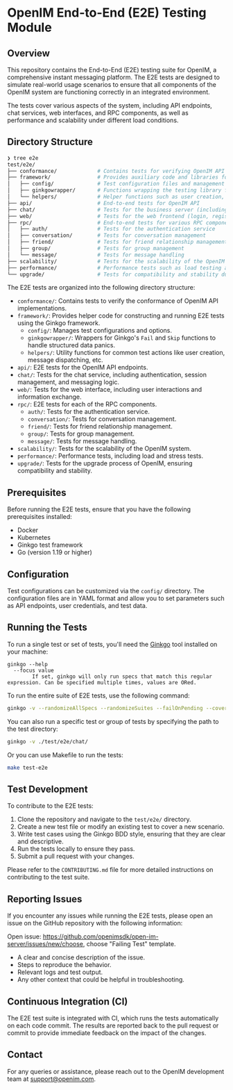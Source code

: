 # OpenIM End-to-End (E2E) Testing Module

## Overview

This repository contains the End-to-End (E2E) testing suite for OpenIM, a comprehensive instant messaging platform. The E2E tests are designed to simulate real-world usage scenarios to ensure that all components of the OpenIM system are functioning correctly in an integrated environment.

The tests cover various aspects of the system, including API endpoints, chat services, web interfaces, and RPC components, as well as performance and scalability under different load conditions.

## Directory Structure

```bash
❯ tree e2e
test/e2e/
├── conformance/             # Contains tests for verifying OpenIM API conformance
├── framework/               # Provides auxiliary code and libraries for building and running E2E tests
│   ├── config/              # Test configuration files and management
│   ├── ginkgowrapper/       # Functions wrapping the testing library for handling test failures and skips
│   └── helpers/             # Helper functions such as user creation, message sending, etc.
├── api/                     # End-to-end tests for OpenIM API
├── chat/                    # Tests for the business server (including login, registration, and other logic)
├── web/                     # Tests for the web frontend (login, registration, message sending and receiving)
├── rpc/                     # End-to-end tests for various RPC components
│   ├── auth/                # Tests for the authentication service
│   ├── conversation/        # Tests for conversation management
│   ├── friend/              # Tests for friend relationship management
│   ├── group/               # Tests for group management
│   └── message/             # Tests for message handling
├── scalability/             # Tests for the scalability of the OpenIM system
├── performance/             # Performance tests such as load testing and stress testing
└── upgrade/                 # Tests for compatibility and stability during OpenIM upgrades
```

The E2E tests are organized into the following directory structure:

- `conformance/`: Contains tests to verify the conformance of OpenIM API implementations.
- `framework/`: Provides helper code for constructing and running E2E tests using the Ginkgo framework.
  - `config/`: Manages test configurations and options.
  - `ginkgowrapper/`: Wrappers for Ginkgo's `Fail` and `Skip` functions to handle structured data panics.
  - `helpers/`: Utility functions for common test actions like user creation, message dispatching, etc.
- `api/`: E2E tests for the OpenIM API endpoints.
- `chat/`: Tests for the chat service, including authentication, session management, and messaging logic.
- `web/`: Tests for the web interface, including user interactions and information exchange.
- `rpc/`: E2E tests for each of the RPC components.
  - `auth/`: Tests for the authentication service.
  - `conversation/`: Tests for conversation management.
  - `friend/`: Tests for friend relationship management.
  - `group/`: Tests for group management.
  - `message/`: Tests for message handling.
- `scalability/`: Tests for the scalability of the OpenIM system.
- `performance/`: Performance tests, including load and stress tests.
- `upgrade/`: Tests for the upgrade process of OpenIM, ensuring compatibility and stability.

## Prerequisites

Before running the E2E tests, ensure that you have the following prerequisites installed:

- Docker
- Kubernetes
- Ginkgo test framework
- Go (version 1.19 or higher)

## Configuration

Test configurations can be customized via the `config/` directory. The configuration files are in YAML format and allow you to set parameters such as API endpoints, user credentials, and test data.

## Running the Tests

To run a single test or set of tests, you'll need the [Ginkgo](https://github.com/onsi/ginkgo) tool installed on your machine:

```
ginkgo --help
  --focus value
    	If set, ginkgo will only run specs that match this regular expression. Can be specified multiple times, values are ORed.
```

To run the entire suite of E2E tests, use the following command:

```sh
ginkgo -v --randomizeAllSpecs --randomizeSuites --failOnPending --cover --trace --race --progress
```

You can also run a specific test or group of tests by specifying the path to the test directory:

```bash
ginkgo -v ./test/e2e/chat/
```

Or you can use Makefile to run the tests:

```bash
make test-e2e
```

## Test Development

To contribute to the E2E tests:

1. Clone the repository and navigate to the `test/e2e/` directory.
2. Create a new test file or modify an existing test to cover a new scenario.
3. Write test cases using the Ginkgo BDD style, ensuring that they are clear and descriptive.
4. Run the tests locally to ensure they pass.
5. Submit a pull request with your changes.

Please refer to the `CONTRIBUTING.md` file for more detailed instructions on contributing to the test suite.


## Reporting Issues

If you encounter any issues while running the E2E tests, please open an issue on the GitHub repository with the following information:

Open issue: https://github.com/openimsdk/open-im-server/issues/new/choose, choose "Failing Test" template.

+ A clear and concise description of the issue.
+ Steps to reproduce the behavior.
+ Relevant logs and test output.
+ Any other context that could be helpful in troubleshooting.


## Continuous Integration (CI)

The E2E test suite is integrated with CI, which runs the tests automatically on each code commit. The results are reported back to the pull request or commit to provide immediate feedback on the impact of the changes.


## Contact

For any queries or assistance, please reach out to the OpenIM development team at [support@openim.com](mailto:support@openim.com).